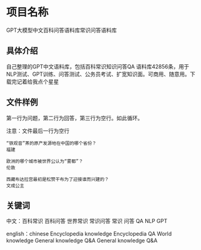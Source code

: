 # 项目名称
GPT大模型中文百科问答语料库常识问答语料库

## 具体介绍
自己整理的GPT中文语料库，包括百科常识知识问答QA 语料库42856条，用于NLP测试、GPT训练、问答测试、公务员考试、扩宽知识面。可商用、随意用。下载完记着给我点个星星

## 文件样例
第一行为问题，第二行为回答，第三行为空行。如此循环。

注意：文件最后一行为空行

```
“铁观音”茶的原产发源地在中国的哪个省份？
福建

欧洲的哪个城市被世界公认为“雾都”？
伦敦

西藏布达拉宫最初是松赞干布为了迎接谁而兴建的？
文成公主
```
## 关键词

中文：百科常识 百科问答 世界常识 常识问答 常识 问答 QA NLP GPT

english：chinese Encyclopedia knowledge Encyclopedia QA World knowledge General knowledge Q&A General knowledge Q&A

